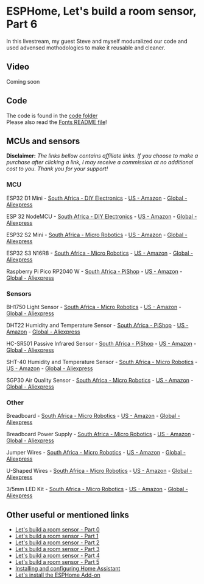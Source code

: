 # ESPHome, Let's build a room sensor, Part 6

In this livestream, my guest Steve and myself moduralized our code and used advensed mothodologies to make it reusable and cleaner.

## Video

Coming soon

## Code

The code is found in the [code folder](./Code/)  
Please also read the [Fonts README file](./Code/fonts/README.md)!

## MCUs and sensors

**Disclaimer:** *The links bellow contains affiliate links. If you choose to make a purchase after clicking a link, I may receive a commission at no additional cost to you. Thank you for your support!*

### MCU

ESP32 D1 Mini
    - [South Africa - DIY Electronics](https://www.diyelectronics.co.za/store/iot/4311-esp32-wemos-mini-d1-development-board-wifi-bluetooth.html)
    - [US - Amazon](https://amzn.to/45XSDjq)
    - [Global - Aliexpress](https://s.click.aliexpress.com/e/_DCwAKh9)

ESP 32 NodeMCU
    - [South Africa - DIY Electronics](https://www.diyelectronics.co.za/store/espressif-iot/4445-nodemcu-32s-esp32-wifi-ble-development-board.html)
    - [US - Amazon](https://amzn.to/4eU5Xcl)
    - [Global - Aliexpress](https://s.click.aliexpress.com/e/_DemmYbt)

ESP32 S2 Mini
    - [South Africa - Micro Robotics](https://www.robotics.org.za/S2-MINI-S2FN4R2)
    - [US - Amazon](https://amzn.to/3RW0bNH)
    - [Global - Aliexpress](https://s.click.aliexpress.com/e/_DDB2z0f)

ESP32 S3 N16R8
    - [South Africa - Micro Robotics](https://www.robotics.org.za/ESP32-S3-N16R8)
    - [US - Amazon](https://amzn.to/3WcVdyv)
    - [Global - Aliexpress](https://s.click.aliexpress.com/e/_DdfNiDV)

Raspberry Pi Pico RP2040 W
    - [South Africa - PiShop](https://www.pishop.co.za/store/raspberry-pi-pico_0/raspberry-pi-pico-wh-with-pre-soldered-headers)
    - [US - Amazon](https://amzn.to/45Vmc4Y)
    - [Global - Aliexpress](https://s.click.aliexpress.com/e/_DCQ1sx1)

### Sensors

BH1750 Light Sensor
    - [South Africa - Micro Robotics](https://www.robotics.org.za/BH1750-MOD?search=bh1750%20light%20sensor)
    - [US - Amazon](https://amzn.to/3zzSXss)
    - [Global - Aliexpress](https://s.click.aliexpress.com/e/_Dcyx57N)

DHT22 Humidity and Temperature Sensor
    - [South Africa - PiShop](https://www.pishop.co.za/store/am2302-dht22-temperature-and-humidity-sensor-module)
    - [US - Amazon](https://amzn.to/45TEsvE)
    - [Global - Aliexpress](https://s.click.aliexpress.com/e/_Dk4CxSL)

HC-SR501 Passive Infrared Sensor
    - [South Africa - PiShop](https://www.pishop.co.za/store/pir-infrared-motion-sensor-hc-sr501)
    - [US - Amazon](https://amzn.to/3LcEZPw)
    - [Global - Aliexpress](https://s.click.aliexpress.com/e/_DeZyxgX)

SHT-40 Humidity and Temperature Sensor
    - [South Africa - Micro Robotics](https://www.robotics.org.za/SHT-40-QWIIC)
    - [US - Amazon](https://amzn.to/3zq30ju)
    - [Global - Aliexpress](https://www.aliexpress.com/item/1005006153556535.html)

SGP30 Air Quality Sensor
    - [South Africa - Micro Robotics](https://www.robotics.org.za/AF3709)
    - [US - Amazon](https://amzn.to/4buKx2B)
    - [Global - Aliexpress](https://s.click.aliexpress.com/e/_DdAQLCr)

### Other

Breadboard
    - [South Africa - Micro Robotics](https://www.robotics.org.za/FB830)
    - [US - Amazon](https://amzn.to/3xVBPg3)
    - [Global - Aliexpress](https://s.click.aliexpress.com/e/_DEyOtNZ)

Breadboard Power Supply
    - [South Africa - Micro Robotics](https://www.robotics.org.za/BREAD-PSU-533V)
    - [US - Amazon](https://amzn.to/3xVBPg3)
    - [Global - Aliexpress](https://s.click.aliexpress.com/e/_DmKSao7)

Jumper Wires
    - [South Africa - Micro Robotics](https://www.pishop.co.za/store/120pcs-20cm-color-breadboard-jumper-cable-wire-kit)
    - [US - Amazon](https://amzn.to/3xCvBlr)
    - [Global - Aliexpress](https://s.click.aliexpress.com/e/_DehKPiF)

U-Shaped Wires
    - [South Africa - Micro Robotics](https://www.pishop.co.za/store/breadboard-jumper-wire-kit-140pcs)
    - [US - Amazon](https://amzn.to/3XUJo1s)
    - [Global - Aliexpress](https://s.click.aliexpress.com/e/_DCT1mjZ)

3/5mm LED Kit
    - [South Africa - Micro Robotics](https://www.robotics.org.za/LED100-5MM-KIT)
    - [US - Amazon](https://amzn.to/4cvvVl2)
    - [Global - Aliexpress](https://s.click.aliexpress.com/e/_DdJbANl)

## Other useful or mentioned links

- [Let's build a room sensor - Part 0](/Lets_build_a_room_sensor/Part%200/README.md)
- [Let's build a room sensor - Part 1](/Lets_build_a_room_sensor/Part%201/README.md)
- [Let's build a room sensor - Part 2](/Lets_build_a_room_sensor/Part%202/README.md)
- [Let's build a room sensor - Part 3](/Lets_build_a_room_sensor/Part%203/README.md)
- [Let's build a room sensor - Part 4](/Lets_build_a_room_sensor/Part%204/README.md)
- [Let's build a room sensor - Part 5](/Lets_build_a_room_sensor/Part%204/README.md)
- [Installing and configuring Home Assistant](/Tutorial%201%20-%20Basic%20Setup%20for%20all%20Devices/README.md)
- [Let's install the ESPHome Add-on](https://youtu.be/zwykvV82SGw?si=XLMDUKdHiqi_dprt)
